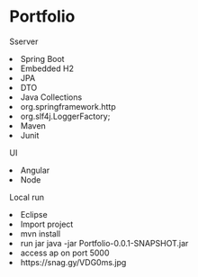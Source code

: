 # Portfolio
Sserver<p>
<li>Spring Boot
<li>Embedded H2
<li>JPA
<li>DTO
<li>Java Collections
<li>org.springframework.http 
<li>org.slf4j.LoggerFactory;
<li>Maven
<li>Junit

<p>UI
<li>Angular
<li>Node
  
<p>Local run

<li>Eclipse 
<li>Import project
<li>mvn install
<li>run jar java -jar Portfolio-0.0.1-SNAPSHOT.jar
<li>access ap on port 5000
<li>https://snag.gy/VDG0ms.jpg
